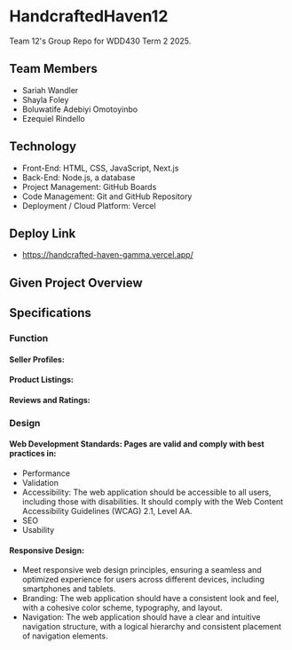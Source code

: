 # HandcraftedHaven12
Team 12's Group Repo for WDD430 Term 2 2025.

## Team Members 
- Sariah Wandler
- Shayla Foley
- Boluwatife Adebiyi Omotoyinbo
- Ezequiel Rindello

## Technology
- Front-End: HTML, CSS, JavaScript, Next.js
- Back-End: Node.js, a database
- Project Management: GitHub Boards
- Code Management: Git and GitHub Repository
- Deployment / Cloud Platform: Vercel

## Deploy Link
- https://handcrafted-haven-gamma.vercel.app/

## Given Project Overview


## Specifications
### Function
#### Seller Profiles: 

#### Product Listings: 

#### Reviews and Ratings: 

### Design
#### Web Development Standards: Pages are valid and comply with best practices in:
- Performance
- Validation
- Accessibility: The web application should be accessible to all users, including those with disabilities. It should comply with the Web Content Accessibility Guidelines (WCAG) 2.1, Level AA.
- SEO
- Usability
#### Responsive Design: 
- Meet responsive web design principles, ensuring a seamless and optimized experience for users across different devices, including smartphones and tablets.
- Branding: The web application should have a consistent look and feel, with a cohesive color scheme, typography, and layout.
- Navigation: The web application should have a clear and intuitive navigation structure, with a logical hierarchy and consistent placement of navigation elements.
